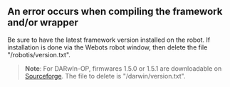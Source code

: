 ## An error occurs when compiling the framework and/or wrapper

Be sure to have the latest framework version installed on the robot.
If installation is done via the Webots robot window, then delete the file
"/robotis/version.txt".

>**Note**:
For DARwIn-OP, firmwares 1.5.0 or 1.5.1 are downloadable on [Sourceforge](http://sourceforge.net/projects/darwinop).
The file to delete is "/darwin/version.txt".
